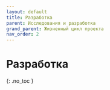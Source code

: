 ```yaml
---
layout: default
title: Разработка
parent: Исследования и разработка
grand_parent: Жизненный цикл проекта
nav_order: 2
---
```


# Разработка
{: .no_toc }